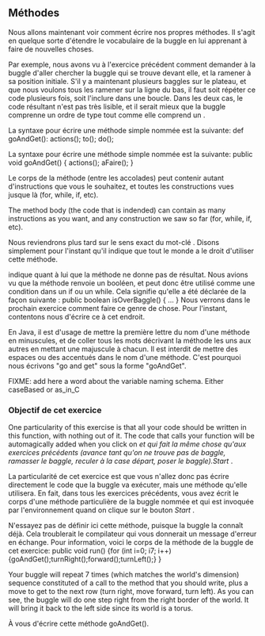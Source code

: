 ## Méthodes ##
Nous allons maintenant voir comment écrire nos propres méthodes. Il s'agit
en quelque sorte d'étendre le vocabulaire de la buggle en lui apprenant à
faire de nouvelles choses.

Par exemple, nous avons vu à l'exercice précédent comment demander à la
buggle d'aller chercher la buggle qui se trouve devant elle, et la ramener à
sa position initiale. S'il y a maintenant plusieurs baggles sur le plateau,
et que nous voulons tous les ramener sur la ligne du bas, il faut soit
répéter ce code plusieurs fois, soit l'inclure dans une boucle. Dans les
deux cas, le code résultant n'est pas très lisible, et il serait mieux que
la buggle comprenne un ordre de type tout comme elle
comprend un .

La syntaxe pour écrire une méthode simple nommée est
la suivante:     def goAndGet():
    actions();
    to();
    do();

La syntaxe pour écrire une méthode simple nommée est
la suivante:     public void goAndGet() {
    actions();
    aFaire();
    }

Le corps de la méthode (entre les accolades) peut contenir autant
d'instructions que vous le souhaitez, et toutes les constructions vues
jusque là (for, while, if, etc).

The method body (the code that is indended) can contain as many instructions
as you want, and any construction we saw so far (for, while, if, etc).

Nous reviendrons plus tard sur le sens exact du mot-clé . Disons simplement pour l'instant qu'il indique que tout
le monde a le droit d'utiliser cette méthode.

indique quant à lui que la méthode ne donne pas de
résultat. Nous avions vu que la méthode renvoie
un booléen, et peut donc être utilisé comme une condition dans un if ou un
while. Cela signifie qu'elle a été déclarée de la façon suivante :     public boolean isOverBaggle() { ... }
Nous verrons dans le prochain exercice comment faire ce genre de chose. Pour
l'instant, contentons nous d'écrire ce à cet endroit.

En Java, il est d'usage de mettre la première lettre du nom d'une méthode en
minuscules, et de coller tous les mots décrivant la méthode les uns aux
autres en mettant une majuscule à chacun. Il est interdit de mettre des
espaces ou des accentués dans le nom d'une méthode. C'est pourquoi nous
écrivons "go and get" sous la forme "goAndGet".

FIXME: add here a word about the variable naming schema. Either caseBased or
as_in_C

### Objectif de cet exercice ###

One particularity of this exercise is that all your code should be written
in this function, with nothing out of it. The code that calls your function
will be automagically added when you click on *et qui fait la même chose qu'aux exercices précédents (avance tant qu'on ne trouve pas de baggle, ramasser le baggle, reculer à la case départ, poser le baggle).Start* .

La particularité de cet exercice est que vous n'allez donc pas écrire
directement le code que la buggle va exécuter, mais une méthode qu'elle
utilisera. En fait, dans tous les exercices précédents, vous avez écrit le
corps d'une méthode particulière de la buggle nommée et
qui est invoquée par l'environnement quand on clique sur le bouton *Start* .

N'essayez pas de définir ici cette méthode, puisque la buggle la connaît
déjà. Cela troublerait le compilateur qui vous donnerait un message d'erreur
en échange. Pour information, voici le corps de la méthode de la buggle de cet exercice:     public void run() {for (int i=0; i7; i++) {goAndGet();turnRight();forward();turnLeft();}
    }

Your buggle will repeat 7 times (which matches the world's dimension)
sequence constituted of a call to the method that
you should write, plus a move to get to the next row (turn right, move
forward, turn left). As you can see, the buggle will do one step right from
the right border of the world. It will bring it back to the left side since
its world is a torus.

À vous d'écrire cette méthode goAndGet().

